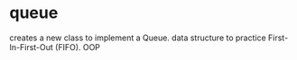 # queue
 creates a new class to implement a Queue. data structure to practice First-In-First-Out (FIFO). OOP

